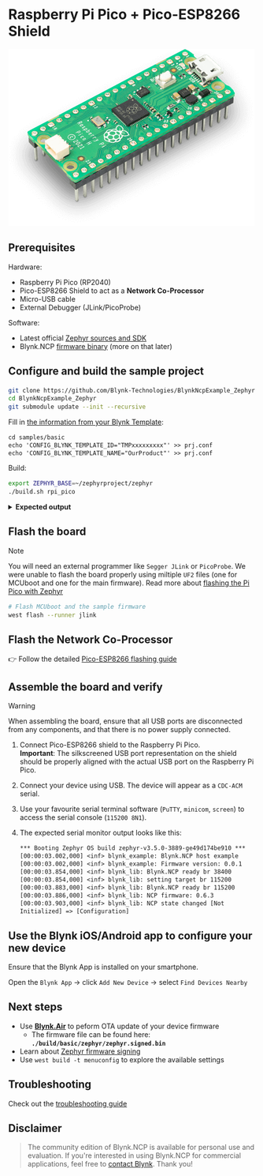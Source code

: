 
# Raspberry Pi Pico + Pico-ESP8266 Shield

![main board](../../images/Raspberry-Pi-Pico.png)

## Prerequisites

Hardware:

- Raspberry Pi Pico (RP2040)
- Pico-ESP8266 Shield to act as a **Network Co-Processor**
- Micro-USB cable
- External Debugger (JLink/PicoProbe)

Software:

- Latest official [Zephyr sources and SDK][zephyr_sdk]
- Blynk.NCP [firmware binary][blynk_ncp_binary] (more on that later)

## Configure and build the sample project

```sh
git clone https://github.com/Blynk-Technologies/BlynkNcpExample_Zephyr
cd BlynkNcpExample_Zephyr
git submodule update --init --recursive
```

Fill in [the information from your Blynk Template](https://bit.ly/BlynkInject):

```
cd samples/basic
echo 'CONFIG_BLYNK_TEMPLATE_ID="TMPxxxxxxxxx"' >> prj.conf
echo 'CONFIG_BLYNK_TEMPLATE_NAME="OurProduct"' >> prj.conf
```

Build:

```sh
export ZEPHYR_BASE=~/zephyrproject/zephyr
./build.sh rpi_pico
```

<details><summary><b>Expected output</b></summary>

```log
...
...
[158/159] Linking C executable zephyr/zephyr.elf
Memory region         Used Size  Region Size  %age Used
           FLASH:       52388 B     907904 B      5.77%
             RAM:       24768 B       264 KB      9.16%
        IDT_LIST:          0 GB         2 KB      0.00%
Generating files from /data/_Business/xplore_fw_andrii/blynk_over_zephyr/samples/basic/build/basic/zephyr/zephyr.elf for board: rpi_pico
image.py: sign the payload
image.py: sign the payload
image.py: sign the payload
image.py: sign the payload
...
[14/271] Performing build step for 'second_stage_bootloader'
[1/2] Building ASM object CMakeFiles/boot_stage2.dir/home/vshymanskyy/zephyrproject/modules/hal/rpi_pico/src/rp2_common/boot_stage2/boot2_w25q080.S.obj
[2/2] Linking ASM executable boot_stage2
[270/271] Linking C executable zephyr/zephyr.elf
Memory region         Used Size  Region Size  %age Used
      BOOT_FLASH:         256 B        256 B    100.00%
           FLASH:       27802 B      65280 B     42.59%
             RAM:       24832 B       264 KB      9.19%
        IDT_LIST:          0 GB         2 KB      0.00%
Generating files from /data/_Business/xplore_fw_andrii/blynk_over_zephyr/samples/basic/build/mcuboot/zephyr/zephyr.elf for board: rpi_pico
Converting to uf2, output size: 56320, start address: 0x10000000
Wrote 56320 bytes to zephyr.uf2
[271/271] cd /data/_Business/xplore_fw_andrii/bl...yr/samples/basic/build/mcuboot/zephyr/zephyr.elf
[16/16] Completed 'mcuboot'
```

</details>

## Flash the board

> [!NOTE]
> You will need an external programmer like `Segger JLink` or `PicoProbe`.
> We were unable to flash the board properly using miltiple `UF2` files (one for MCUboot and one for the main firmware).
> Read more about [flashing the Pi Pico with Zephyr](https://docs.zephyrproject.org/latest/boards/arm/rpi_pico/doc/index.html#flashing)

```sh
# Flash MCUboot and the sample firmware
west flash --runner jlink
```

## Flash the Network Co-Processor

👉 Follow the detailed [Pico-ESP8266 flashing guide](../../flashing_ncp/Pico_ESP8266.md)

## Assemble the board and verify

> [!WARNING]
> When assembling the board, ensure that all USB ports are disconnected from any components, and that there is no power supply connected.

1. Connect Pico-ESP8266 shield to the Raspberry Pi Pico.  
   **Important**: The silkscreened USB port representation on the shield should be properly aligned with the actual USB port on the Raspberry Pi Pico.
2. Connect your device using USB. The device will appear as a `CDC-ACM` serial.
3. Use your favourite serial terminal software (`PuTTY`, `minicom`, `screen`) to access the serial console (`115200 8N1`).
4. The expected serial monitor output looks like this:

    ```log
    *** Booting Zephyr OS build zephyr-v3.5.0-3889-ge49d174be910 ***
    [00:00:03.002,000] <inf> blynk_example: Blynk.NCP host example
    [00:00:03.002,000] <inf> blynk_example: Firmware version: 0.0.1
    [00:00:03.854,000] <inf> blynk_lib: Blynk.NCP ready br 38400
    [00:00:03.854,000] <inf> blynk_lib: setting target br 115200
    [00:00:03.883,000] <inf> blynk_lib: Blynk.NCP ready br 115200
    [00:00:03.886,000] <inf> blynk_lib: NCP firmware: 0.6.3
    [00:00:03.903,000] <inf> blynk_lib: NCP state changed [Not Initialized] => [Configuration]
    ```

## Use the Blynk iOS/Android app to configure your new device

Ensure that the Blynk App is installed on your smartphone.

Open the `Blynk App` -> click `Add New Device` -> select `Find Devices Nearby`


## Next steps

- Use [**Blynk.Air**](https://docs.blynk.io/en/blynk.console/blynk.air) to peform OTA update of your device firmware
  - The firmware file can be found here: **`./build/basic/zephyr/zephyr.signed.bin`**
- Learn about [Zephyr firmware signing](https://docs.zephyrproject.org/latest/develop/west/sign.html)
- Use `west build -t menuconfig` to explore the available settings

## Troubleshooting

Check out the [troubleshooting guide](../../Troubleshooting.md)

## Disclaimer

> The community edition of Blynk.NCP is available for personal use and evaluation.
If you're interested in using Blynk.NCP for commercial applications, feel free to [contact Blynk][blynk_sales]. Thank you!

[zephyr_sdk]: https://docs.zephyrproject.org/latest/develop/getting_started/index.html
[blynk_ncp_binary]: https://docs.blynk.io/en/blynk.ncp/supported-connectivity-modules
[blynk_sales]: https://blynk.io/en/contact-us-business

